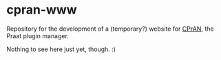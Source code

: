 # cpran-www 

Repository for the development of a (temporary?) website for [CPrAN](cpran.net), the Praat plugin manager.

Nothing to see here just yet, though. :)

